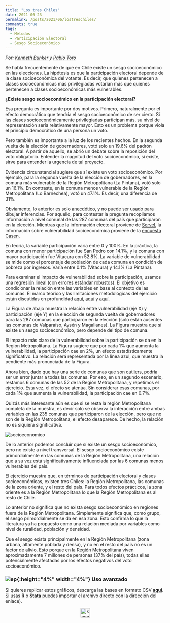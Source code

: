 ```yaml
---
title: "Los tres Chiles"
date: 2021-06-23
permalink: /posts/2021/06/lostreschiles/
comments: true
tags:
  - Métodos
  - Participación Electoral
  - Sesgo Socioeconómico
---
```


*Por: [Kenneth Bunker](https://twitter.com/kennethbunker) y [Pablo Toro](https://twitter.com/pablotoro_)*

Se habla frecuentemente de que en Chile existe un sesgo socioeconómico en las elecciones. La hipótesis es que la participación electoral depende de la clase socioeconómica del votante. Es decir, que quienes pertenecen a clases socioeconómicas más privilegiadas votarían más que quienes pertenecen a clases socioeconómicas más vulnerables.

**¿Existe sesgo socioeconómico en la participación electoral?**

Esa pregunta es importante por dos motivos. Primero, naturalmente por el efecto democrático que tendría  el sesgo socioeconómico de ser cierto. Si las clases socioeconómicamente privilegiadas participan más, su nivel de representación sería relativamente mayor. Esto es un problema porque viola el principio democrático de una persona un voto.

Pero también es importante a la luz de los recientes hechos. En la segunda vuelta de la elección de gobernadores, votó solo un 19.6% del padrón electoral. A partir de aquello, se abrió un debate sobre la reposición del voto obligatorio. Entender la magnitud del voto socioeconómico, si existe, sirve para entender la urgencia de tal proyecto.

Evidencia circunstancial sugiere que sí existe un voto socioeconómico. Por ejemplo, para la segunda vuelta de la elección de gobernadores, en la comuna más vulnerable de la Región Metropolitana (La Pintana), votó solo un 16.1%. En contraste, en la comuna menos vulnerable de la Región Metropolitana (Lo Barnechea), votó un 47.1%. Es decir, una diferencia de 31%.

Obviamente, lo anterior es solo [anecdótico](https://es.wikipedia.org/wiki/Relaci%C3%B3n_espuria), y no puede ser usado para dibujar inferencias. Por aquello, para contestar la pregunta recopilamos información a nivel comunal de las 287 comunas del país que participaron en la elección. Mientras que la información electoral proviene de [Servel](https://www.servel.cl/), la información sobre vulnerabilidad socioeconómica proviene de la [encuesta Casen](http://observatorio.ministeriodesarrollosocial.gob.cl/encuesta-casen-2017).

En teoría, la variable participación varía entre 0 y 100%. En la práctica, la comuna con menor participación fue San Pedro con 14.1%, y la comuna con mayor participación fue Vitacura con 52.8%. La variable de vulnerabilidad se mide como el porcentaje de población de cada comuna en condición de pobreza por ingresos. Varía entre 0.1% (Vitacura) y 14.1% (La Pintana).

Para examinar el impacto de vulnerabilidad sobre la participación, usamos una [regresión lineal](https://es.wikipedia.org/wiki/Regresi%C3%B3n_lineal) (con [errores estándar robustos](https://es.wikipedia.org/wiki/Regresi%C3%B3n_robusta)). El objetivo es condicionar la relación entre las variables en base al contexto de las comunas. El marco teórico y las limitaciones metodológicas del ejercicio están discutidas en profundidad [aquí](https://www.cambridge.org/core/journals/latin-american-politics-and-society/article/abs/voter-equalization-and-turnout-bias-after-electoral-reform-evidence-from-chiles-voluntary-voting-law/1DA2E20B9160F972A76E4143A079FC7A), [aquí](https://scholar.google.com/scholar?q=Contreras,+Gonzalo,+and+Morales,+Mauricio.+2015.+El+sesgo+de+clase+existi%C3%B3+y+existe.+An%C3%A1lisis+de+la+participaci%C3%B3n+electoral+en+Chile+(municipales+2012+y+presidenciales+2013).+In+UNDP+2015.+79%E2%80%93114.) y [aquí](https://journals.sagepub.com/doi/abs/10.1177/1065912918763746).

La Figura de abajo muestra la relación entre vulnerabilidad (eje X) y participación (eje Y) en la elección de segunda vuelta de gobernadores para las 287 comunas que participaron en la elección (sólo están ausentes las comunas de Valparaíso, Aysén y Magallanes). La Figura muestra que sí existe un sesgo socioeconómico, pero depende del tipo de comuna.

El impacto más claro de la vulnerabilidad sobre la participación se da en la Región Metropolitana. La Figura sugiere que por cada 1% que aumenta la vulnerabilidad, la participación cae en 2%, un efecto estadísticamente significativo. La relación será representada por la línea azul, que muestra la pendiente más pronunciada de la Figura.

Ahora bien, dado que hay una serie de comunas que son [outliers](https://es.wikipedia.org/wiki/Valor_at%C3%ADpico), podría ser un error juntar a todas las comunas. Por eso, en un segundo escenario, restamos 6 comunas de las 52 de la Región Metropolitana, y repetimos el ejercicio. Esta vez, el efecto se atenúa. Sin considerar esas comunas, por cada 1% que aumenta la vulnerabilidad, la participación cae en 0.7%.

Quizás más interesante aún es que si se resta la región Metropolitana completa de la muestra, es decir solo se observa la interacción entre ambas variables en las 235 comunas que participaron de la elección, pero que no son de la Región Metropolitana, el efecto desaparece. De hecho, la relación no es siquiera significativa.


![socioeconomico](https://user-images.githubusercontent.com/85262128/122687752-061a4400-d1e6-11eb-87a2-46c5f9ede8ce.jpg)


De lo anterior podemos concluir que sí existe un sesgo socioeconómico, pero no existe a nivel transversal. El sesgo socioeconómico existe primordialmente en las comunas de la Región Metropolitana, una relación que a su vez está significativamente influenciada por las 6 comunas menos vulnerables del país.

El ejercicio muestra que, en términos de participación electoral y clases socioeconómicas, existen tres Chiles: la Región Metropolitana, las comunas de la zona oriente, y el resto del país. Para todos efectos prácticos, la zona oriente es a la Región Metropolitana lo que la Región Metropolitana es al resto de Chile.

Lo anterior no significa que no exista sesgo socioeconómico en regiones fuera de la Región Metropolitana. Simplemente significa que, como grupo, el sesgo primordialmente se da en esa zona. Esto confirma lo que la literatura ya ha propuesto como una relación mediada por variables como nivel de ruralidad, población y densidad.

Que el sesgo exista principalmente en la Región Metropolitana (zona urbana, altamente poblada y densa), y no en el resto del país no es un factor de alivio. Esto porque en la Región Metropolitana viven aproximadamente 7 millones de personas (37% del país), todas ellas potencialmente afectadas por los efectos negativos del voto socioeconómico.


### ![ep](/images/pc.png){:height="4%" width="4%"} Uso avanzado

Si quieres replicar estos gráficos, descarga las bases en formato CSV [**aquí**](https://dataverse.harvard.edu/dataset.xhtml?persistentId=doi:10.7910/DVN/DZWXOG). Si usas **R** o **Stata** puedes importar el archivo directo con la dirección del enlace).


<style>
.aligncenter {
    text-align: center;
}
</style>
<p class="aligncenter">
    <img src="/images/nes.png" width="30" height="30" alt="konami" />
</p>
<script src="/js/topsecret.js"></script>
